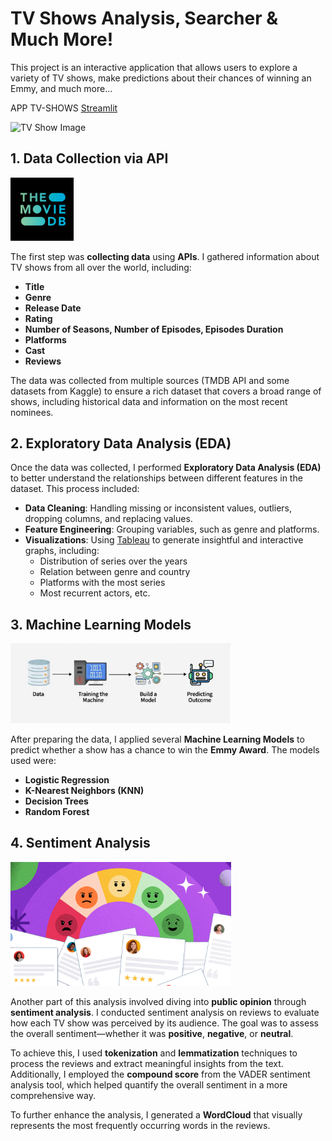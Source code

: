 # TV Shows Analysis, Searcher & Much More!

This project is an interactive application that allows users to explore a variety of TV shows, make predictions about their chances of winning an Emmy, and much more...

APP TV-SHOWS [Streamlit](https://tv-shows-searcher.streamlit.app/)

![TV Show Image](https://m.media-amazon.com/images/I/91FReOrpBZL._AC_UF1000,1000_QL80_.jpg)

## 1. Data Collection via API
<p >
  <img src="images/tmdb.jpg" width="20%" style="display: inline-block; margin-right: 10px;"/>
</p>

The first step was **collecting data** using **APIs**. I gathered information about TV shows from all over the world, including:
- **Title**
- **Genre**
- **Release Date**
- **Rating**
- **Number of Seasons, Number of Episodes, Episodes Duration**
- **Platforms**
- **Cast**
- **Reviews**

The data was collected from multiple sources (TMDB API and some datasets from Kaggle) to ensure a rich dataset that covers a broad range of shows, including historical data and information on the most recent nominees.

## 2. Exploratory Data Analysis (EDA)

Once the data was collected, I performed **Exploratory Data Analysis (EDA)** to better understand the relationships between different features in the dataset. This process included:
- **Data Cleaning**: Handling missing or inconsistent values, outliers, dropping columns, and replacing values.
- **Feature Engineering**: Grouping variables, such as genre and platforms.
- **Visualizations**: Using [Tableau](https://public.tableau.com/views/TV-ShowAnalysis/TV-SHOWSOVERVIEW?:language=es-ES&:sid=&:redirect=auth&:display_count=n&:origin=viz_share_link) to generate insightful and interactive graphs, including:
  - Distribution of series over the years
  - Relation between genre and country
  - Platforms with the most series
  - Most recurrent actors, etc.
    

## 3. Machine Learning Models
<p >
  <img src="images/Captura de pantalla 2025-03-03 a las 16.30.30.png" width="70%" style="display: inline-block; margin-right: 10px;"/>
</p>

After preparing the data, I applied several **Machine Learning Models** to predict whether a show has a chance to win the **Emmy Award**. 
The models used were:

- **Logistic Regression**
- **K-Nearest Neighbors (KNN)**
- **Decision Trees**
- **Random Forest**


## 4. Sentiment Analysis
<p >
  <img src="images/sentiment_analysis.png" width="70%" style="display: inline-block; margin-right: 10px;"/>
</p>

Another part of this analysis involved diving into **public opinion** through **sentiment analysis**. I conducted sentiment analysis on reviews to evaluate how each TV show was perceived by its audience. The goal was to assess the overall sentiment—whether it was **positive**, **negative**, or **neutral**.

To achieve this, I used **tokenization** and **lemmatization** techniques to process the reviews and extract meaningful insights from the text. Additionally, I employed the **compound score** from the VADER sentiment analysis tool, which helped quantify the overall sentiment in a more comprehensive way. 

To further enhance the analysis, I generated a **WordCloud** that visually represents the most frequently occurring words in the reviews.

